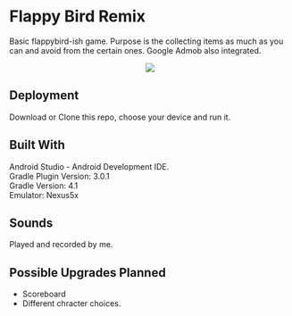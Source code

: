 # Flappy Bird Remix

Basic flappybird-ish game.
Purpose is the collecting items as much as you can and avoid from the certain ones. Google Admob also integrated.

<p align="center">
<img src="https://user-images.githubusercontent.com/34216243/87213143-7dcfc580-c32b-11ea-96fe-3c86fff60e28.gif" ></img>
</p>

## Deployment
Download or Clone this repo, choose your device and run it.

## Built With
Android Studio - Android Development IDE. <br />
Gradle Plugin Version: 3.0.1 <br />
Gradle Version: 4.1 <br />
Emulator: Nexus5x <br />

## Sounds
Played and recorded by me.

## Possible Upgrades Planned
* Scoreboard <br />
* Different chracter choices.

